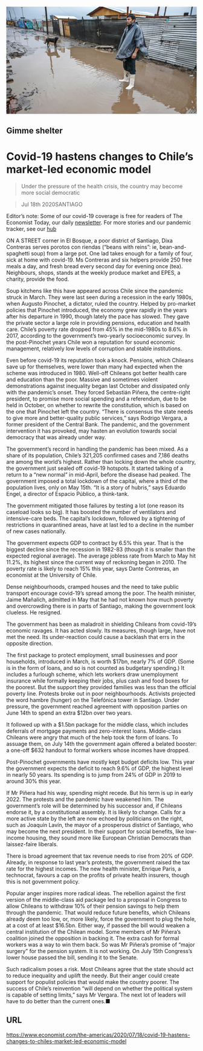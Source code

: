 ![](./images/20200718_AMP002_1.jpg)

## Gimme shelter

# Covid-19 hastens changes to Chile’s market-led economic model

> Under the pressure of the health crisis, the country may become more social democratic

> Jul 18th 2020SANTIAGO

Editor’s note: Some of our covid-19 coverage is free for readers of The Economist Today, our daily [newsletter](https://www.economist.com/https://my.economist.com/user#newsletter). For more stories and our pandemic tracker, see our [hub](https://www.economist.com//news/2020/03/11/the-economists-coverage-of-the-coronavirus)

ON A STREET corner in El Bosque, a poor district of Santiago, Dixa Contreras serves porotos con riendas (“beans with reins”: ie, bean-and-spaghetti soup) from a large pot. One lad takes enough for a family of four, sick at home with covid-19. Ms Contreras and six helpers provide 250 free meals a day, and fresh bread every second day for evening once (tea). Neighbours, shops, stands at the weekly produce market and EPES, a charity, provide the food.

Soup kitchens like this have appeared across Chile since the pandemic struck in March. They were last seen during a recession in the early 1980s, when Augusto Pinochet, a dictator, ruled the country. Helped by pro-market policies that Pinochet introduced, the economy grew rapidly in the years after his departure in 1990, though lately the pace has slowed. They gave the private sector a large role in providing pensions, education and health care. Chile’s poverty rate dropped from 45% in the mid-1980s to 8.6% in 2017, according to the government’s two-yearly socioeconomic survey. In the post-Pinochet years Chile won a reputation for sound economic management, relatively low levels of corruption and stable institutions.

Even before covid-19 its reputation took a knock. Pensions, which Chileans save up for themselves, were lower than many had expected when the scheme was introduced in 1980. Well-off Chileans got better health care and education than the poor. Massive and sometimes violent demonstrations against inequality began last October and dissipated only with the pandemic’s onset. They forced Sebastián Piñera, the centre-right president, to promise more social spending and a referendum, due to be held in October, on whether to rewrite the constitution, which is based on the one that Pinochet left the country. “There is consensus the state needs to give more and better-quality public services,” says Rodrigo Vergara, a former president of the Central Bank. The pandemic, and the government intervention it has provoked, may hasten an evolution towards social democracy that was already under way.

The government’s record in handling the pandemic has been mixed. As a share of its population, Chile’s 321,205 confirmed cases and 7,186 deaths are among the world’s highest. Rather than locking down the whole country, the government just sealed off covid-19 hotspots. It started talking of a return to a “new normal” in mid-April, before the disease had peaked. The government imposed a total lockdown of the capital, where a third of the population lives, only on May 15th. “It is a story of hubris,” says Eduardo Engel, a director of Espacio Público, a think-tank.

The government mitigated those failures by testing a lot (one reason its caseload looks so big). It has boosted the number of ventilators and intensive-care beds. The capital’s lockdown, followed by a tightening of restrictions in quarantined areas, have at last led to a decline in the number of new cases nationally.

The government expects GDP to contract by 6.5% this year. That is the biggest decline since the recession in 1982-83 (though it is smaller than the expected regional average). The average jobless rate from March to May hit 11.2%, its highest since the current way of reckoning began in 2010. The poverty rate is likely to reach 15% this year, says Dante Contreras, an economist at the University of Chile.

 Dense neighbourhoods, cramped houses and the need to take public transport encourage covid-19’s spread among the poor. The health minister, Jaime Mañalich, admitted in May that he had not known how much poverty and overcrowding there is in parts of Santiago, making the government look clueless. He resigned.

The government has been as maladroit in shielding Chileans from covid-19’s economic ravages. It has acted slowly. Its measures, though large, have not met the need. Its under-reaction could cause a backlash that errs in the opposite direction.

The first package to protect employment, small businesses and poor households, introduced in March, is worth $17bn, nearly 7% of GDP. (Some is in the form of loans, and so is not counted as budgetary spending.) It includes a furlough scheme, which lets workers draw unemployment insurance while formally keeping their jobs, plus cash and food boxes for the poorest. But the support they provided families was less than the official poverty line. Protests broke out in poor neighbourhoods. Activists projected the word hambre (hunger) on the Telefónica tower in Santiago. Under pressure, the government reached agreement with opposition parties on June 14th to spend an extra $12bn over two years.

It followed up with a $1.5bn package for the middle class, which includes deferrals of mortgage payments and zero-interest loans. Middle-class Chileans were angry that much of the help took the form of loans. To assuage them, on July 14th the government again offered a belated booster: a one-off $632 handout to formal workers whose incomes have dropped.

Post-Pinochet governments have mostly kept budget deficits low. This year the government expects the deficit to reach 9.6% of GDP, the highest level in nearly 50 years. Its spending is to jump from 24% of GDP in 2019 to around 30% this year.

 If Mr Piñera had his way, spending might recede. But his term is up in early 2022. The protests and the pandemic have weakened him. The government’s role will be determined by his successor and, if Chileans endorse it, by a constitutional assembly. It is likely to change. Calls for a more active state by the left are now echoed by politicians on the right, such as Joaquín Lavín, the mayor of a prosperous district of Santiago, who may become the next president. In their support for social benefits, like low-income housing, they sound more like European Christian Democrats than laissez-faire liberals.

There is broad agreement that tax revenue needs to rise from 20% of GDP. Already, in response to last year’s protests, the government raised the tax rate for the highest incomes. The new health minister, Enrique Paris, a technocrat, favours a cap on the profits of private health insurers, though this is not government policy.

Popular anger inspires more radical ideas. The rebellion against the first version of the middle-class aid package led to a proposal in Congress to allow Chileans to withdraw 10% of their pension savings to help them through the pandemic. That would reduce future benefits, which Chileans already deem too low, or, more likely, force the government to plug the hole, at a cost of at least $16.5bn. Either way, if passed the bill would weaken a central institution of the Chilean model. Some members of Mr Piñera’s coalition joined the opposition in backing it. The extra cash for formal workers was a way to win them back. So was Mr Piñera’s promise of “major surgery” for the pension system. It is not working. On July 15th Congress’s lower house passed the bill, sending it to the Senate.

Such radicalism poses a risk. Most Chileans agree that the state should act to reduce inequality and uplift the needy. But their anger could create support for populist policies that would make the country poorer. The success of Chile’s reinvention “will depend on whether the political system is capable of setting limits,” says Mr Vergara. The next lot of leaders will have to do better than the current ones.■

## URL

https://www.economist.com/the-americas/2020/07/18/covid-19-hastens-changes-to-chiles-market-led-economic-model

